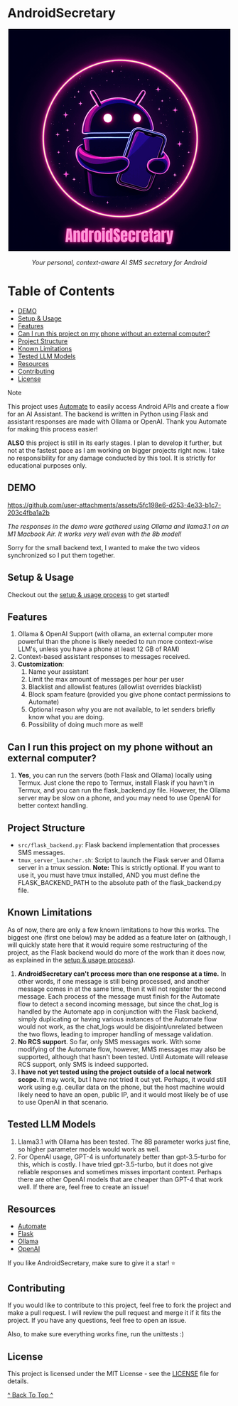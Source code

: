 <!-- omit in toc -->
# AndroidSecretary 

<p align="center">
  <img src="assets/ASLogo.png" alt="ASLogo">
</p>

<p align="center">
  <i>Your personal, context-aware AI SMS secretary for Android</i>
</p>

<!-- omit in toc -->
# Table of Contents
- [DEMO](#demo)
- [Setup \& Usage](#setup--usage)
- [Features](#features)
- [Can I run this project on my phone without an external computer?](#can-i-run-this-project-on-my-phone-without-an-external-computer)
- [Project Structure](#project-structure)
- [Known Limitations](#known-limitations)
- [Tested LLM Models](#tested-llm-models)
- [Resources](#resources)
- [Contributing](#contributing)
- [License](#license)

<!-- omit in toc -->
> [!NOTE]
> This project uses [Automate](https://llamalab.com/automate/) to easily access Android APIs and create a flow for an AI Assistant. The backend is written in Python using Flask and assistant responses are made with Ollama or OpenAI. Thank you Automate for making this process easier!

**ALSO** this project is still in its early stages. I plan to develop it further, but not at the fastest pace as I am working on bigger projects right now. I take no responsibility for any damage conducted by this tool. It is strictly for educational purposes only.

## DEMO

https://github.com/user-attachments/assets/5fc198e6-d253-4e33-b1c7-203c4fba1a2b

*The responses in the demo were gathered using Ollama and llama3.1 on an M1 Macbook Air. It works very well even with the 8b model!*

Sorry for the small backend text, I wanted to make the two videos synchronized so I put them together.

## Setup & Usage
Checkout out the [setup & usage process](SETUP.md) to get started!

## Features
1. Ollama & OpenAI Support (with ollama, an external computer more powerful than the phone is likely needed to run more context-wise LLM's, unless you have a phone at least 12 GB of RAM)
2. Context-based assistant responses to messages received.
3. **Customization**:
   1.  Name your assistant
   2.  Limit the max amount of messages per hour per user 
   3.  Blacklist and allowlist features (allowlist overrides blacklist)
   4.  Block spam feature (provided you give phone contact permissions to Automate) 
   5.  Optional reason why you are not available, to let senders briefly know what you are doing.
   6.  Possibility of doing much more as well!

## Can I run this project on my phone without an external computer?
1. **Yes**, you can run the servers (both Flask and Ollama) locally using Termux. Just clone the repo to Termux, install Flask if you havn't in Termux, and you can run the flask_backend.py file. However, the Ollama server may be slow on a phone, and you may need to use OpenAI for better context handling.

## Project Structure

- `src/flask_backend.py`: Flask backend implementation that processes SMS messages.
- `tmux_server_launcher.sh`: Script to launch the Flask server and Ollama server in a tmux session. **Note:** This is strictly optional. If you want to use it, you must have tmux installed, AND you must define the FLASK_BACKEND_PATH to the absolute path of the flask_backend.py file.

## Known Limitations
As of now, there are only a few known limitations to how this works. The biggest one (first one below) may be added as a feature later on (although, I will quickly state here that it would require some restructuring of the project, as the Flask backend would do more of the work than it does now, as explained in the [setup & usage process](SETUP.md)).

1. **AndroidSecretary can't process more than one response at a time.** In other words, if one message is still being processed, and another message comes in at the same time, then it will not register the second message. Each process of the message must finish for the Automate flow to detect a second incoming message, but since the chat_log is handled by the Automate app in conjunction with the Flask backend, simply duplicating or having various instances of the Automate flow would not work, as the chat_logs would be disjoint/unrelated between the two flows, leading to improper handling of message validation.
2. **No RCS support**. So far, only SMS messages work. With some modifying of the Automate flow, however, MMS messages may also be supported, although that hasn't been tested. Until Automate will release RCS support, only SMS is indeed supported.
3. **I have not yet tested using the project outside of a local network scope.** It may work, but I have not tried it out yet. Perhaps, it would still work using e.g. ceullar data on the phone, but the host machine would likely need to have an open, public IP, and it would most likely be of use to use OpenAI in that scenario.

## Tested LLM Models
1. Llama3.1 with Ollama has been tested. The 8B parameter works just fine, so higher parameter models would work as well.
2. For OpenAI usage, GPT-4 is unfortunately better than gpt-3.5-turbo for this, which is costly. I have tried gpt-3.5-turbo, but it does not give reliable responses and sometimes misses important context. Perhaps there are other OpenAI models that are cheaper than GPT-4 that work well. If there are, feel free to create an issue!

## Resources
- [Automate](https://llamalab.com/automate/)
- [Flask](https://flask.palletsprojects.com/en/2.0.x/)
- [Ollama](https://ollama.ai/)
- [OpenAI](https://openai.com/)

If you like AndroidSecretary, make sure to give it a star! ⭐️

## Contributing
If you would like to contribute to this project, feel free to fork the project and make a pull request. I will review the pull request and merge it if it fits the project. If you have any questions, feel free to open an issue.

Also, to make sure everything works fine, run the unittests :)

## License
This project is licensed under the MIT License - see the [LICENSE](LICENSE) file for details.

[^ Back To Top ^](#table-of-contents)

